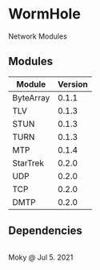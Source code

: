 # WormHole
Network Modules


## Modules

|   Module   | Version |
|------------|---------|
| ByteArray  | 0.1.1   |
| TLV        | 0.1.3   |
| STUN       | 0.1.3   |
| TURN       | 0.1.3   |
| MTP        | 0.1.4   |
| StarTrek   | 0.2.0   |
| UDP        | 0.2.0   |
| TCP        | 0.2.0   |
| DMTP       | 0.2.0   |


## Dependencies

<style>
pre code {
    font-family: "Lucida Console", "Consolas", Monaco, monospace;
    line-height: 0px;
}
</style>

```

    +--------+        +--------+         +-------+         +------+
    |  TURN  | .....> |  STUN  | ......> |  TLV  | ......> |  BA  |
    +--------+        +--------+         +-------+         +------+
                          ^                                   ^
                          :                                   :
                 .........:                                   :
                 :                                            :
    +--------+   :    +-------+                           +-------+
    |  DMTP  | ..:..> |  UDP  | ...                   ..> |  MTP  |
    +--------+   :    +-------+   :    +----------+   :   +-------+
                 :                :..> | StarTrek | ..:
                 :    +-------+   :    +----------+   :   +-------+
                 :..> |  TCP  | ..:                   :.> |  FSM  |
                      +-------+                           +-------+


```


Moky @ Jul 5. 2021
